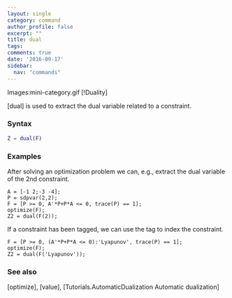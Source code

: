 ```yaml
---
layout: single
category: command
author_profile: false
excerpt: ""
title: dual
tags:
comments: true
date: '2016-09-17'
sidebar:
  nav: "commands"
---
```


Images:mini-category.gif [!Duality]

[dual] is used to extract the dual variable related to a constraint.

### Syntax

````matlab
Z = dual(F)
````

### Examples

After solving an optimization problem we can, e.g., extract the dual variable of the 2nd constraint.
````matlabb
A = [-1 2;-3 -4];
P = sdpvar(2,2);
F = [P >= 0, A'*P+P*A <= 0, trace(P) == 1];
optimize(F);
Z2 = dual(F(2));
````

If a constraint has been tagged, we can use the tag to index the constraint.
````matlabb
F = [P >= 0, (A'*P+P*A <= 0):'Lyapunov', trace(P) == 1];
optimize(F);
Z2 = dual(F('Lyapunov'));
````

### See also
[optimize], [value], [Tutorials.AutomaticDualization Automatic dualization]

